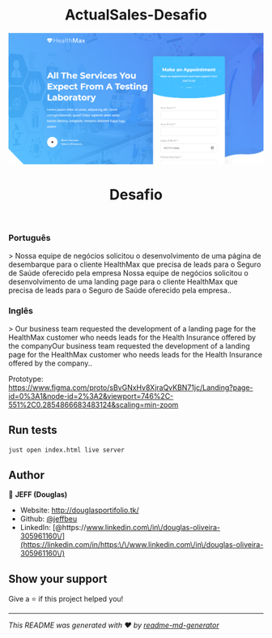 <h1 align="center">ActualSales-Desafio</h1>
<p>
  <a href="#" target="_blank">
    <img alt="License: ISC" src="https://github.com/Jeffbeu/Actualsales-Desafio/blob/master/front-end/images/Screenshot_1.png" />
  </a>
</p>
<h1 align="center">Desafio</h1>
<br />
<h3>Português</h3>
> Nossa equipe de negócios solicitou o desenvolvimento de uma página de desembarque para o cliente HealthMax
que precisa de leads para o Seguro de Saúde oferecido pela empresa Nossa equipe de negócios solicitou o desenvolvimento de uma landing page para o cliente HealthMax que precisa de leads para o Seguro de Saúde oferecido pela empresa..

<h3>Inglês</h3>
> Our business team requested the development of a landing page for the HealthMax customer
who needs leads for the Health Insurance offered by the companyOur business team requested the development of a landing page for the HealthMax customer who needs leads for the Health Insurance offered by the company..</p>

Prototype: https://www.figma.com/proto/sBvGNxHv8XjraQvKBN71jc/Landing?page-id=0%3A1&node-id=2%3A2&viewport=746%2C-551%2C0.2854866683483124&scaling=min-zoom


## Run tests

```sh
just open index.html live server
```

## Author

👤 **JEFF (Douglas)**

* Website: http://douglasportifolio.tk/
* Github: [@jeffbeu](https://github.com/jeffbeu)
* LinkedIn: [@https:\/\/www.linkedin.com\/in\/douglas-oliveira-305961160\/](https://linkedin.com/in/https:\/\/www.linkedin.com\/in\/douglas-oliveira-305961160\/)

## Show your support

Give a ⭐️ if this project helped you!

***
_This README was generated with ❤️ by [readme-md-generator](https://github.com/kefranabg/readme-md-generator)_
